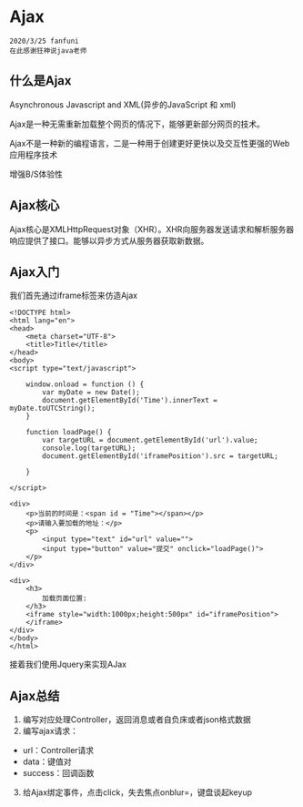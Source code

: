 # Ajax
```
2020/3/25 fanfuni
在此感谢狂神说java老师
```
## 什么是Ajax
Asynchronous Javascript and XML(异步的JavaScript 和 xml)

Ajax是一种无需重新加载整个网页的情况下，能够更新部分网页的技术。

Ajax不是一种新的编程语言，二是一种用于创建更好更快以及交互性更强的Web应用程序技术

增强B/S体验性

## Ajax核心
Ajax核心是XMLHttpRequest对象（XHR）。XHR向服务器发送请求和解析服务器响应提供了接口。能够以异步方式从服务器获取新数据。

## Ajax入门

我们首先通过iframe标签来仿造Ajax
```
<!DOCTYPE html>
<html lang="en">
<head>
    <meta charset="UTF-8">
    <title>Title</title>
</head>
<body>
<script type="text/javascript">

    window.onload = function () {
        var myDate = new Date();
        document.getElementById('Time').innerText = myDate.toUTCString();
    }

    function loadPage() {
        var targetURL = document.getElementById('url').value;
        console.log(targetURL);
        document.getElementById('iframePosition').src = targetURL;

    }

</script>

<div>
    <p>当前的时间是：<span id = "Time"></span></p>
    <p>请输入要加载的地址：</p>
    <p>
        <input type="text" id="url" value="">
        <input type="button" value="提交" onclick="loadPage()">
    </p>
</div>

<div>
    <h3>
        加载页面位置:
    </h3>
    <iframe style="width:1000px;height:500px" id="iframePosition">
    </iframe>
</div>
</body>
</html>
```
接着我们使用Jquery来实现AJax

## Ajax总结
1. 编写对应处理Controller，返回消息或者自负床或者json格式数据
2. 编写ajax请求：
- url：Controller请求
- data：键值对
- success：回调函数
3. 给Ajax绑定事件，点击click，失去焦点onblur=，键盘谈起keyup